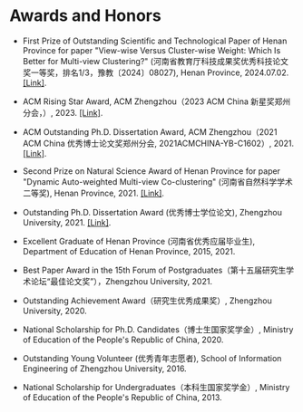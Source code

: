 # Awards and Honors

<ul>

<p style="margin-top: 8px;"><li>First Prize of Outstanding Scientific and Technological Paper of Henan Province for paper "View-wise Versus Cluster-wise Weight: Which Is Better for Multi-view Clustering?" (河南省教育厅科技成果奖优秀科技论文奖一等奖，排名1/3，豫教〔2024〕08027), Henan Province, 2024.07.02. <a href = "https://jyt.henan.gov.cn/2024/07-02/3016224.html">[Link]</a>.</li></p>

<p style="margin-top: 8px;"><li>ACM Rising Star Award, ACM Zhengzhou（2023 ACM China 新星奖郑州分会，）, 2023. <a href = "https://www.acmturc.com/2024/#/newStarAward">[Link]</a>. </li></p> 

<p style="margin-top: 8px;"><li>ACM Outstanding Ph.D. Dissertation Award, ACM Zhengzhou（2021 ACM China 优秀博士论文奖郑州分会, 2021ACMCHINA-YB-C1602）, 2021. <a href = "https://www.acmturc.com/2023/cn/doctoral_thesis_award.html">[Link]</a>. </li></p> 
  
<p style="margin-top: 8px;"><li>Second Prize on Natural Science Award of Henan Province for paper "Dynamic Auto-weighted Multi-view Co-clustering" (河南省自然科学学术二等奖), Henan Province, 2021. <a href = "https://hrss.henan.gov.cn/2021/12-20/2368125.html">[Link]</a>.</li></p>

<p style="margin-top: 8px;"><li>Outstanding Ph.D. Dissertation Award (优秀博士学位论文), Zhengzhou University, 2021. <a href = "http://gs.zzu.edu.cn/info/1048/11414.htm">[Link]</a>.</li></p>
  
<p style="margin-top: 8px;"><li>Excellent Graduate of Henan Province (河南省优秀应届毕业生), Department of Education of Henan Province, 2015, 2021. </li></p>  

<p style="margin-top: 8px;"><li>Best Paper Award in the 15th Forum of Postgraduates（第十五届研究生学术论坛“最佳论文奖”），Zhengzhou University, 2021. </li></p>
  
<p style="margin-top: 8px;"><li>Outstanding Achievement Award（研究生优秀成果奖）, Zhengzhou University, 2020. </li></p>  
  
<p style="margin-top: 8px;"><li>National Scholarship for Ph.D. Candidates（博士生国家奖学金）, Ministry of Education of the People's Republic of China, 2020. </li></p>  
  
<p style="margin-top: 8px;"><li>Outstanding Young Volunteer (优秀青年志愿者), School of Information Engineering of Zhengzhou University, 2016. </li></p>  
  
<p style="margin-top: 8px;"><li>National Scholarship for Undergraduates（本科生国家奖学金）, Ministry of Education of the People's Republic of China, 2013. </li></p> 

</ul>
